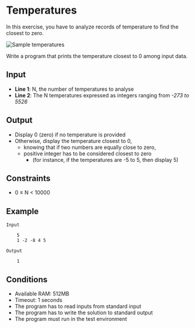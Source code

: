 # Temperatures

In this exercise, you have to analyze records of temperature to find the closest to zero.

![Sample temperatures](img/temperatures.png "Here, -1 is the closest to 0.")

Write a program that prints the temperature closest to 0 among input data.

## Input

* **Line 1**: N, the number of temperatures to analyse
* **Line 2**: The N temperatures expressed as integers ranging from _-273 to 5526_

## Output

* Display 0 (zero) if no temperature is provided
* Otherwise, display the temperature closest to 0,
    * knowing that if two numbers are equally close to zero,
    * positive integer has to be considered closest to zero
        * (for instance, if the temperatures are -5 to 5, then display 5)

## Constraints

* 0 ≤ N < 10000

## Example

    Input

        5
        1 -2 -8 4 5

    Output

        1

## Conditions

* Available RAM: 512MB
* Timeout: 1 seconds
* The program has to read inputs from standard input
* The program has to write the solution to standard output
* The program must run in the test environment
